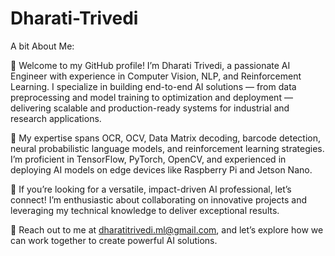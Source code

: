 # Dharati-Trivedi
A bit About Me:

👋 Welcome to my GitHub profile! I’m Dharati Trivedi, a passionate AI Engineer with experience in Computer Vision, NLP, and Reinforcement Learning. 
I specialize in building end-to-end AI solutions — from data preprocessing and model training to optimization and deployment — delivering scalable and production-ready systems for industrial and research applications. 

🧠 My expertise spans OCR, OCV, Data Matrix decoding, barcode detection, neural probabilistic language models, and reinforcement learning strategies. I’m proficient in TensorFlow, PyTorch, OpenCV, and experienced in deploying AI models on edge devices like Raspberry Pi and Jetson Nano.

🤝 If you’re looking for a versatile, impact-driven AI professional, let’s connect! I’m enthusiastic about collaborating on innovative projects and leveraging my technical knowledge to deliver exceptional results. 

📧 Reach out to me at dharatitrivedi.ml@gmail.com, and let’s explore how we can work together to create powerful AI solutions.
